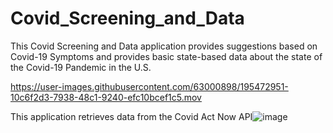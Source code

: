 # Covid_Screening_and_Data
This Covid Screening and Data application provides suggestions based on Covid-19 Symptoms and provides basic state-based data about the state of the Covid-19 Pandemic in the U.S.

https://user-images.githubusercontent.com/63000898/195472951-10c6f2d3-7938-48c1-9240-efc10bcef1c5.mov




This application retrieves data from the Covid Act Now API![image](https://user-images.githubusercontent.com/63000898/195472419-f6ce7a13-8184-45d8-89cc-c07f6dd29edf.png)



